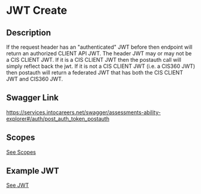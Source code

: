 # JWT Create

## Description
If the request header has an "authenticated" JWT before then endpoint will return an authorized CLIENT API JWT.
The header JWT may or may not be a CIS CLIENT JWT. If it is a CIS CLIENT JWT then the postauth call will simply 
reflect back the jwt. If it is not a CIS CLIENT JWT (i.e. a CIS360 JWT) then postauth will return a federated 
JWT that has both the CIS CLIENT JWT and CIS360 JWT.

## Swagger Link
https://services.intocareers.net/swagger/assessments-ability-explorer#/auth/post_auth_token_postauth

## Scopes

[See Scopes](https://github.com/intoCareers/cis-client-apis-documentation/tree/master/access/scopes.md)

## Example JWT

[See JWT](https://github.com/intoCareers/cis-client-apis-documentation/tree/master/access/jwt.md)
